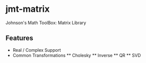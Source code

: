 # jmt-matrix
Johnson's Math ToolBox: Matrix Library

## Features
* Real / Complex Support
* Common Transformations
** Cholesky
** Inverse
** QR
** SVD
